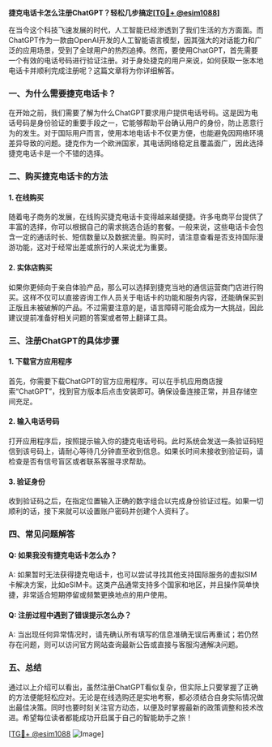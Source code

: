 **捷克电话卡怎么注册ChatGPT？轻松几步搞定[[TG💪+ @esim1088](https://t.me/s/esim1088)]**

在当今这个科技飞速发展的时代，人工智能已经渗透到了我们生活的方方面面。而ChatGPT作为一款由OpenAI开发的人工智能语言模型，因其强大的对话能力和广泛的应用场景，受到了全球用户的热烈追捧。然而，要使用ChatGPT，首先需要一个有效的电话号码进行验证注册。对于身处捷克的用户来说，如何获取一张本地电话卡并顺利完成注册呢？这篇文章将为你详细解答。

### 一、为什么需要捷克电话卡？

在开始之前，我们需要了解为什么ChatGPT要求用户提供电话号码。这是因为电话号码是身份验证的重要手段之一，它能够帮助平台确认用户的身份，防止恶意行为的发生。对于国际用户而言，使用本地电话卡不仅更方便，也能避免因网络环境差异导致的问题。捷克作为一个欧洲国家，其电话网络稳定且覆盖面广，因此选择捷克电话卡是一个不错的选择。

### 二、购买捷克电话卡的方法

#### 1. 在线购买
随着电子商务的发展，在线购买捷克电话卡变得越来越便捷。许多电商平台提供了丰富的选择，你可以根据自己的需求挑选合适的套餐。一般来说，这些电话卡会包含一定的通话时长、短信数量以及数据流量。购买时，请注意查看是否支持国际漫游功能，这对于经常出差或旅行的人来说尤为重要。

#### 2. 实体店购买
如果你更倾向于亲自体验产品，那么可以选择到捷克当地的通信运营商门店进行购买。这样不仅可以直接咨询工作人员关于电话卡的功能和服务内容，还能确保买到正版且未被破解的产品。不过需要注意的是，语言障碍可能会成为一大挑战，因此建议提前准备好相关问题的答案或者带上翻译工具。

### 三、注册ChatGPT的具体步骤

#### 1. 下载官方应用程序
首先，你需要下载ChatGPT的官方应用程序。可以在手机应用商店搜索“ChatGPT”，找到官方版本后点击安装即可。确保设备连接正常，并且存储空间充足。

#### 2. 输入电话号码
打开应用程序后，按照提示输入你的捷克电话号码。此时系统会发送一条验证码短信到该号码上，请耐心等待几分钟直至收到信息。如果长时间未接收到验证码，请检查是否有信号盲区或者联系客服寻求帮助。

#### 3. 验证身份
收到验证码之后，在指定位置输入正确的数字组合以完成身份验证过程。如果一切顺利的话，接下来就可以设置账户密码并创建个人资料了。

### 四、常见问题解答

#### Q: 如果我没有捷克电话卡怎么办？
A: 如果暂时无法获得捷克电话卡，也可以尝试寻找其他支持国际服务的虚拟SIM卡解决方案，比如eSIM卡。这类产品通常支持多个国家和地区，并且操作简单快捷，非常适合短期停留或频繁更换地点的用户使用。

#### Q: 注册过程中遇到了错误提示怎么办？
A: 当出现任何异常情况时，请先确认所有填写的信息准确无误后再重试；若仍然存在问题，则可以访问官方网站查询最新公告或直接与客服沟通解决问题。

### 五、总结

通过以上介绍可以看出，虽然注册ChatGPT看似复杂，但实际上只要掌握了正确的方法便能轻松应对。无论是在线选购还是实地考察，都必须结合自身实际情况做出最佳决策。同时也要时刻关注官方动态，以便及时掌握最新的政策调整和技术改进。希望每位读者都能成功开启属于自己的智能助手之旅！

[[TG💪+ @esim1088](https://t.me/s/esim1088) ![Image](https://i.postimg.cc/4NQfJmqS/Snipaste-2025-05-13-00-14-12.png)]